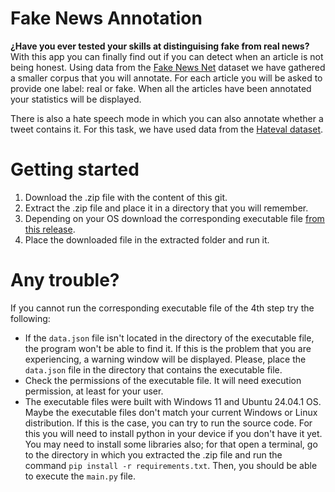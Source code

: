 # Fake News Annotation
**¿Have you ever tested your skills at distinguising fake from real news?** With this app you can finally find out if you can detect when an article is not being honest. Using data from the [Fake News Net](https://github.com/KaiDMML/FakeNewsNet) dataset we have gathered a smaller corpus that you will annotate. For each article you will be asked to provide one label: real or fake. When all the articles have been annotated your statistics will be displayed.

There is also a hate speech mode in which you can also annotate whether a tweet contains it. For this task, we have used data from the [Hateval dataset](https://www.aclweb.org/anthology/S19-2007/).

# Getting started
1. Download the .zip file with the content of this git.
2. Extract the .zip file and place it in a directory that you will remember.
3. Depending on your OS download the corresponding executable file [from this release](https://github.com/sergiogg-ops/FakeNewsAnnotation/releases/tag/v1.0).
4. Place the downloaded file in the extracted folder and run it.

# Any trouble?
If you cannot run the corresponding executable file of the 4th step try the following:
- If the `data.json` file isn't located in the directory of the executable file, the program won't be able to find it. If this is the problem that you are experiencing, a warning window will be displayed. Please, place the `data.json` file in the directory that contains the executable file.
- Check the permissions of the executable file. It will need execution permission, at least for your user.
- The executable files were built with Windows 11 and Ubuntu 24.04.1 OS. Maybe the executable files don't match your current Windows or Linux distribution. If this is the case, you can try to run the source code. For this you will need to install python in your device if you don't have it yet. You may need to install some libraries also; for that open a terminal, go to the directory in which you extracted the .zip file and run the command `pip install -r requirements.txt`. Then, you should be able to execute the `main.py` file.
